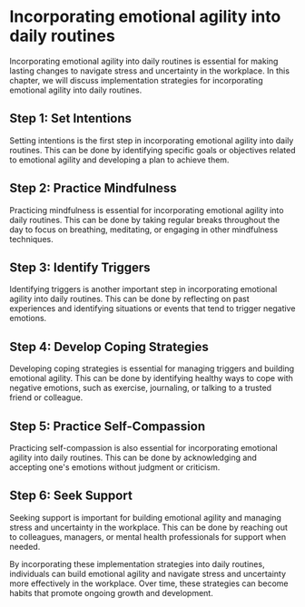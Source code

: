 Incorporating emotional agility into daily routines
=============================================================================================================

Incorporating emotional agility into daily routines is essential for making lasting changes to navigate stress and uncertainty in the workplace. In this chapter, we will discuss implementation strategies for incorporating emotional agility into daily routines.

Step 1: Set Intentions
----------------------

Setting intentions is the first step in incorporating emotional agility into daily routines. This can be done by identifying specific goals or objectives related to emotional agility and developing a plan to achieve them.

Step 2: Practice Mindfulness
----------------------------

Practicing mindfulness is essential for incorporating emotional agility into daily routines. This can be done by taking regular breaks throughout the day to focus on breathing, meditating, or engaging in other mindfulness techniques.

Step 3: Identify Triggers
-------------------------

Identifying triggers is another important step in incorporating emotional agility into daily routines. This can be done by reflecting on past experiences and identifying situations or events that tend to trigger negative emotions.

Step 4: Develop Coping Strategies
---------------------------------

Developing coping strategies is essential for managing triggers and building emotional agility. This can be done by identifying healthy ways to cope with negative emotions, such as exercise, journaling, or talking to a trusted friend or colleague.

Step 5: Practice Self-Compassion
--------------------------------

Practicing self-compassion is also essential for incorporating emotional agility into daily routines. This can be done by acknowledging and accepting one's emotions without judgment or criticism.

Step 6: Seek Support
--------------------

Seeking support is important for building emotional agility and managing stress and uncertainty in the workplace. This can be done by reaching out to colleagues, managers, or mental health professionals for support when needed.

By incorporating these implementation strategies into daily routines, individuals can build emotional agility and navigate stress and uncertainty more effectively in the workplace. Over time, these strategies can become habits that promote ongoing growth and development.

